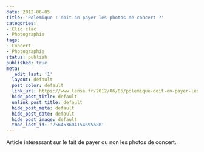 ```yaml
---
date: 2012-06-05
title: 'Polémique : doit-on payer les photos de concert ?'
categories:
- Clic clac
- Photographie
tags:
- Concert
- Photographie
status: publish
published: true
meta:
  _edit_last: '1'
  layout: default
  post_color: default
  link_url: https://www.lense.fr/2012/06/05/polemique-doit-on-payer-les-photos-de-concert/
  hide_post_title: default
  unlink_post_title: default
  hide_post_meta: default
  hide_post_date: default
  hide_post_image: default
  tmac_last_id: '256453604154695680'
---
```

Article intéressant sur le fait de payer ou non les photos de concert.
